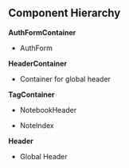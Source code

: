 ## Component Hierarchy

**AuthFormContainer**
 - AuthForm

**HeaderContainer**
 - Container for global header

**TagContainer**
 - NotebookHeader
  + NoteIndex

**Header**
 - Global Header
